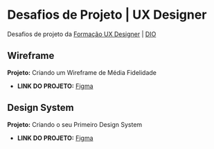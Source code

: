 # Desafios de Projeto | UX Designer

Desafios de projeto da [Formação UX Designer](https://web.dio.me/track/formacao-ux-designer) | [DIO](https://web.dio.me)

## Wireframe

**Projeto:** Criando um Wireframe de Média Fidelidade

- **LINK DO PROJETO:** [Figma](https://www.figma.com/file/eHyOpGi2vpkWaRW02DBrUZ)



## Design System

**Projeto:** Criando o seu Primeiro Design System

- **LINK DO PROJETO:** [Figma](https://www.figma.com/file/HxsloTc9NgoEoEFVJRkxFw)
